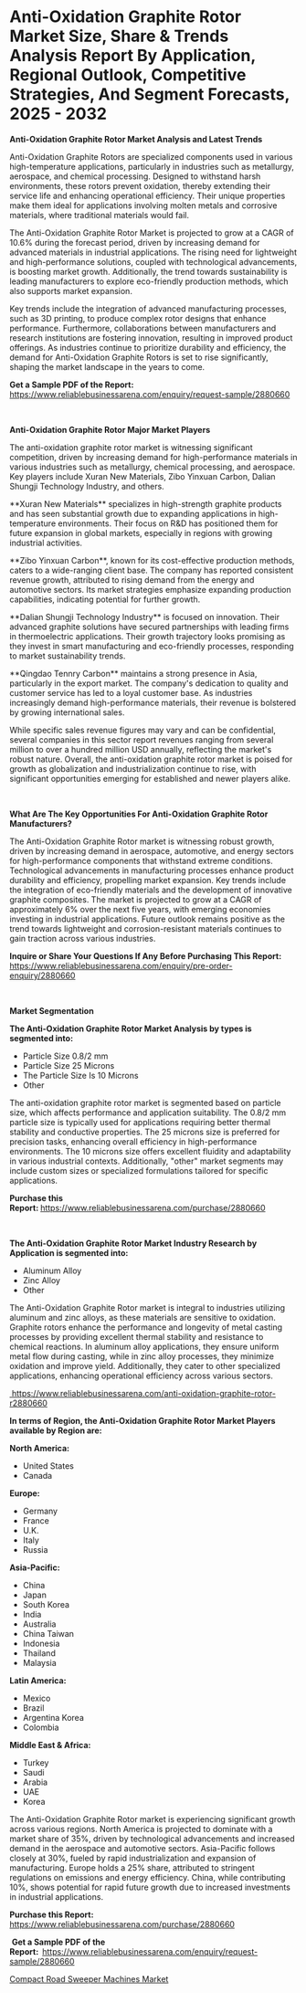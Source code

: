 <p><h1>Anti-Oxidation Graphite Rotor Market Size, Share & Trends Analysis Report By Application, Regional Outlook, Competitive Strategies, And Segment Forecasts, 2025 - 2032</h1></p><p><strong>Anti-Oxidation Graphite Rotor Market Analysis and Latest Trends</strong></p>
<p><p>Anti-Oxidation Graphite Rotors are specialized components used in various high-temperature applications, particularly in industries such as metallurgy, aerospace, and chemical processing. Designed to withstand harsh environments, these rotors prevent oxidation, thereby extending their service life and enhancing operational efficiency. Their unique properties make them ideal for applications involving molten metals and corrosive materials, where traditional materials would fail.</p><p>The Anti-Oxidation Graphite Rotor Market is projected to grow at a CAGR of 10.6% during the forecast period, driven by increasing demand for advanced materials in industrial applications. The rising need for lightweight and high-performance solutions, coupled with technological advancements, is boosting market growth. Additionally, the trend towards sustainability is leading manufacturers to explore eco-friendly production methods, which also supports market expansion.</p><p>Key trends include the integration of advanced manufacturing processes, such as 3D printing, to produce complex rotor designs that enhance performance. Furthermore, collaborations between manufacturers and research institutions are fostering innovation, resulting in improved product offerings. As industries continue to prioritize durability and efficiency, the demand for Anti-Oxidation Graphite Rotors is set to rise significantly, shaping the market landscape in the years to come.</p></p>
<p><strong>Get a Sample PDF of the Report:&nbsp;</strong> <a href="https://www.reliablebusinessarena.com/enquiry/request-sample/2880660?utm_campaign=3122&utm_medium=2&utm_source=Github&utm_content=ia&utm_term=12032025&utm_id=anti-oxidation-graphite-rotor">https://www.reliablebusinessarena.com/enquiry/request-sample/2880660</a></p>
<p>&nbsp;</p>
<p><strong>Anti-Oxidation Graphite Rotor Major Market Players</strong></p>
<p><p>The anti-oxidation graphite rotor market is witnessing significant competition, driven by increasing demand for high-performance materials in various industries such as metallurgy, chemical processing, and aerospace. Key players include Xuran New Materials, Zibo Yinxuan Carbon, Dalian Shungji Technology Industry, and others.</p><p>**Xuran New Materials** specializes in high-strength graphite products and has seen substantial growth due to expanding applications in high-temperature environments. Their focus on R&D has positioned them for future expansion in global markets, especially in regions with growing industrial activities.</p><p>**Zibo Yinxuan Carbon**, known for its cost-effective production methods, caters to a wide-ranging client base. The company has reported consistent revenue growth, attributed to rising demand from the energy and automotive sectors. Its market strategies emphasize expanding production capabilities, indicating potential for further growth.</p><p>**Dalian Shungji Technology Industry** is focused on innovation. Their advanced graphite solutions have secured partnerships with leading firms in thermoelectric applications. Their growth trajectory looks promising as they invest in smart manufacturing and eco-friendly processes, responding to market sustainability trends.</p><p>**Qingdao Tennry Carbon** maintains a strong presence in Asia, particularly in the export market. The company's dedication to quality and customer service has led to a loyal customer base. As industries increasingly demand high-performance materials, their revenue is bolstered by growing international sales.</p><p>While specific sales revenue figures may vary and can be confidential, several companies in this sector report revenues ranging from several million to over a hundred million USD annually, reflecting the market's robust nature. Overall, the anti-oxidation graphite rotor market is poised for growth as globalization and industrialization continue to rise, with significant opportunities emerging for established and newer players alike.</p></p>
<p>&nbsp;</p>
<p><strong>What Are The Key Opportunities For Anti-Oxidation Graphite Rotor Manufacturers?</strong></p>
<p><p>The Anti-Oxidation Graphite Rotor market is witnessing robust growth, driven by increasing demand in aerospace, automotive, and energy sectors for high-performance components that withstand extreme conditions. Technological advancements in manufacturing processes enhance product durability and efficiency, propelling market expansion. Key trends include the integration of eco-friendly materials and the development of innovative graphite composites. The market is projected to grow at a CAGR of approximately 6% over the next five years, with emerging economies investing in industrial applications. Future outlook remains positive as the trend towards lightweight and corrosion-resistant materials continues to gain traction across various industries.</p></p>
<p><strong>Inquire or Share Your Questions If Any Before Purchasing This Report:</strong> <a href="https://www.reliablebusinessarena.com/enquiry/pre-order-enquiry/2880660?utm_campaign=3122&utm_medium=2&utm_source=Github&utm_content=ia&utm_term=12032025&utm_id=anti-oxidation-graphite-rotor">https://www.reliablebusinessarena.com/enquiry/pre-order-enquiry/2880660</a></p>
<p>&nbsp;</p>
<p><strong>Market Segmentation</strong></p>
<p><strong>The Anti-Oxidation Graphite Rotor Market Analysis by types is segmented into:</strong></p>
<p><ul><li>Particle Size 0.8/2 mm</li><li>Particle Size 25 Microns</li><li>The Particle Size Is 10 Microns</li><li>Other</li></ul></p>
<p><p>The anti-oxidation graphite rotor market is segmented based on particle size, which affects performance and application suitability. The 0.8/2 mm particle size is typically used for applications requiring better thermal stability and conductive properties. The 25 microns size is preferred for precision tasks, enhancing overall efficiency in high-performance environments. The 10 microns size offers excellent fluidity and adaptability in various industrial contexts. Additionally, "other" market segments may include custom sizes or specialized formulations tailored for specific applications.</p></p>
<p><strong>Purchase this Report:&nbsp;</strong><a href="https://www.reliablebusinessarena.com/purchase/2880660?utm_campaign=3122&utm_medium=2&utm_source=Github&utm_content=ia&utm_term=12032025&utm_id=anti-oxidation-graphite-rotor">https://www.reliablebusinessarena.com/purchase/2880660</a></p>
<p>&nbsp;</p>
<p><strong>The Anti-Oxidation Graphite Rotor Market Industry Research by Application is segmented into:</strong></p>
<p><ul><li>Aluminum Alloy</li><li>Zinc Alloy</li><li>Other</li></ul></p>
<p><p>The Anti-Oxidation Graphite Rotor market is integral to industries utilizing aluminum and zinc alloys, as these materials are sensitive to oxidation. Graphite rotors enhance the performance and longevity of metal casting processes by providing excellent thermal stability and resistance to chemical reactions. In aluminum alloy applications, they ensure uniform metal flow during casting, while in zinc alloy processes, they minimize oxidation and improve yield. Additionally, they cater to other specialized applications, enhancing operational efficiency across various sectors.</p></p>
<p><a href="https://www.reliablebusinessarena.com/anti-oxidation-graphite-rotor-r2880660?utm_campaign=3122&utm_medium=2&utm_source=Github&utm_content=ia&utm_term=12032025&utm_id=anti-oxidation-graphite-rotor">&nbsp;https://www.reliablebusinessarena.com/anti-oxidation-graphite-rotor-r2880660</a></p>
<p><strong>In terms of Region, the Anti-Oxidation Graphite Rotor Market Players available by Region are:</strong></p>
<p>
    <p> <strong> North America: </strong>
        <ul>
            <li>United States</li>
            <li>Canada</li>
        </ul>
        </p> 
    <p> <strong> Europe: </strong>
        <ul>
            <li>Germany</li>
            <li>France</li>
            <li>U.K.</li>
            <li>Italy</li>
            <li>Russia</li>
        </ul>
        </p> 
    <p> <strong> Asia-Pacific: </strong>
        <ul>
            <li>China</li>
            <li>Japan</li>
            <li>South Korea</li>
            <li>India</li>
            <li>Australia</li>
            <li>China Taiwan</li>
            <li>Indonesia</li>
            <li>Thailand</li>
            <li>Malaysia</li>
        </ul>
        </p> 
    <p> <strong> Latin America: </strong>
        <ul>
            <li>Mexico</li>
            <li>Brazil</li>
            <li>Argentina Korea</li>
            <li>Colombia</li>
        </ul>
        </p> 
    <p> <strong> Middle East & Africa: </strong>
        <ul>
            <li>Turkey</li>
            <li>Saudi</li>
            <li>Arabia</li>
            <li>UAE</li>
            <li>Korea</li>
        </ul>
    </p>
    </p>
<p><p>The Anti-Oxidation Graphite Rotor market is experiencing significant growth across various regions. North America is projected to dominate with a market share of 35%, driven by technological advancements and increased demand in the aerospace and automotive sectors. Asia-Pacific follows closely at 30%, fueled by rapid industrialization and expansion of manufacturing. Europe holds a 25% share, attributed to stringent regulations on emissions and energy efficiency. China, while contributing 10%, shows potential for rapid future growth due to increased investments in industrial applications.</p></p>
<p><strong>Purchase this Report: </strong><a href="https://www.reliablebusinessarena.com/purchase/2880660?utm_campaign=3122&utm_medium=2&utm_source=Github&utm_content=ia&utm_term=12032025&utm_id=anti-oxidation-graphite-rotor">https://www.reliablebusinessarena.com/purchase/2880660</a></p>
<p>&nbsp;<strong>Get a Sample PDF of the Report:&nbsp;&nbsp;</strong><a href="https://www.reliablebusinessarena.com/enquiry/request-sample/2880660?utm_campaign=3122&utm_medium=2&utm_source=Github&utm_content=ia&utm_term=12032025&utm_id=anti-oxidation-graphite-rotor">https://www.reliablebusinessarena.com/enquiry/request-sample/2880660</a></p>
<p><strong></strong></p>
<p><p><a href="https://github.com/supicweg/Market-Research-Report-List-1/blob/main/compact-road-sweeper-machines-market.md?utm_campaign=3122&utm_medium=2&utm_source=Github&utm_content=ia&utm_term=12032025&utm_id=anti-oxidation-graphite-rotor">Compact Road Sweeper Machines Market</a></p></p>